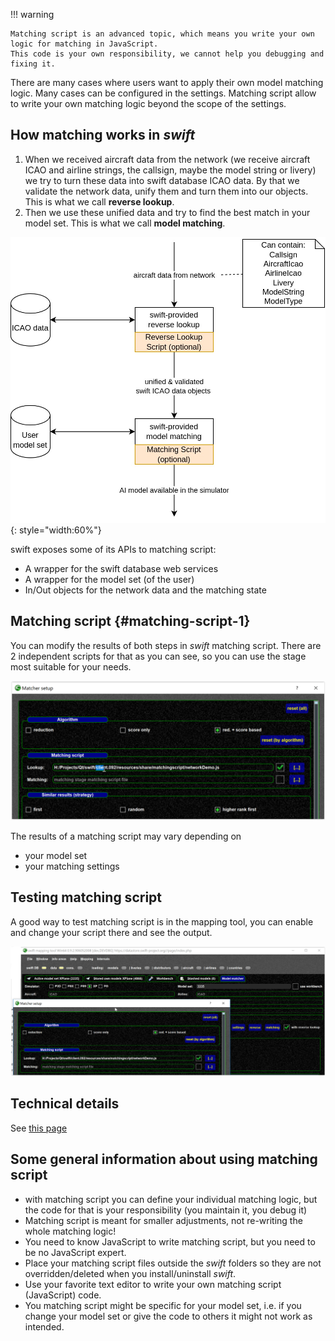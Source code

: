 <!--
    SPDX-FileCopyrightText: Copyright (C) swift Project Community / Contributors
    SPDX-License-Identifier: GFDL-1.3-only
-->

!!! warning

    Matching script is an advanced topic, which means you write your own logic for matching in JavaScript.
    This code is your own responsibility, we cannot help you debugging and fixing it.

There are many cases where users want to apply their own model matching logic.
Many cases can be configured in the settings.
Matching script allow to write your own matching logic beyond the scope of the settings.

## How matching works in *swift*

1. When we received aircraft data from the network (we receive aircraft ICAO and airline strings, the callsign, maybe the model string or livery) we try to turn these data into swift database ICAO data.
  By that we validate the network data, unify them and turn them into our objects.
  This is what we call **reverse lookup**.
2. Then we use these unified data and try to find the best match in your model set.
  This is what we call **model matching**.

![](./../../img/matching_stages.jpg){: style="width:60%"}

swift exposes some of its APIs to matching script:

- A wrapper for the swift database web services
- A wrapper for the model set (of the user)
- In/Out objects for the network data and the matching state

## Matching script {#matching-script-1}

You can modify the results of both steps in *swift* matching script.
There are 2 independent scripts for that as you can see, so you can use the stage most suitable for your needs.

![](./../../img/matchingscript.jpg)

The results of a matching script may vary depending on

- your model set
- your matching settings

## Testing matching script

A good way to test matching script is in the mapping tool, you can enable and change your script there and see the output.

![](./../../img/matchingscript1.jpg)

## Technical details

See [this page](./matching_script_technical.md)

## Some general information about using matching script

- with matching script you can define your individual matching logic, but the code for that is your responsibility (you maintain it, you debug it)
- Matching script is meant for smaller adjustments, not re-writing the whole matching logic!
- You need to know JavaScript to write matching script, but you need to be no JavaScript expert.
- Place your matching script files outside the *swift* folders so they are not overridden/deleted when you install/uninstall *swift*.
- Use your favorite text editor to write your own matching script (JavaScript) code.
- You matching script might be specific for your model set, i.e. if you change your model set or give the code to others it might not work as intended.
